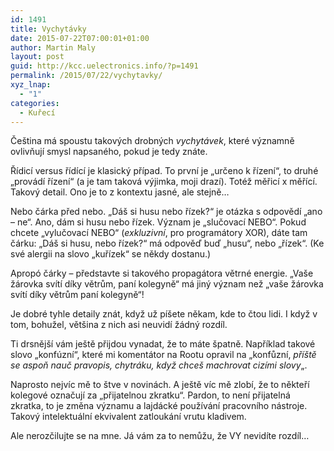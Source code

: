 ```yaml
---
id: 1491
title: Vychytávky
date: 2015-07-22T07:00:01+01:00
author: Martin Maly
layout: post
guid: http://kcc.uelectronics.info/?p=1491
permalink: /2015/07/22/vychytavky/
xyz_lnap:
  - "1"
categories:
  - Kuřecí
---
```

Čeština má spoustu takových drobných _vychytávek_, které významně ovlivňují smysl napsaného, pokud je tedy znáte.

Řídicí versus řídící je klasický případ. To první je &#8222;určeno k řízení&#8220;, to druhé &#8222;provádí řízení&#8220; (a je tam taková výjimka, moji drazí). Totéž měřicí x měřící. Takový detail. Ono je to z kontextu jasné, ale stejně&#8230;

Nebo čárka před nebo. &#8222;Dáš si husu nebo řízek?&#8220; je otázka s odpovědí &#8222;ano &#8211; ne&#8220;. Ano, dám si husu nebo řízek. Význam je &#8222;slučovací NEBO&#8220;. Pokud chcete &#8222;vylučovací NEBO&#8220; (_exkluzivní_, pro programátory XOR), dáte tam čárku: &#8222;Dáš si husu, nebo řízek?&#8220; má odpověď buď &#8222;husu&#8220;, nebo &#8222;řízek&#8220;. (Ke své alergii na slovo &#8222;kuřízek&#8220; se někdy dostanu.)

Apropó čárky &#8211; představte si takového propagátora větrné energie. &#8222;Vaše žárovka svítí díky větrům, paní kolegyně&#8220; má jiný význam než &#8222;vaše žárovka svítí díky větrům paní kolegyně&#8220;!

Je dobré tyhle detaily znát, když už píšete někam, kde to čtou lidi. I když v tom, bohužel, většina z nich asi neuvidí žádný rozdíl.

Ti drsnější vám ještě přijdou vynadat, že to máte špatně. Například takové slovo &#8222;konfúzní&#8220;, které mi komentátor na Rootu opravil na &#8222;konfůzní, _příště se aspoň nauč pravopis, chytráku, když chceš machrovat cizími slovy_&#8222;.

Naprosto nejvíc mě to štve v novinách. A ještě víc mě zlobí, že to někteří kolegové označují za &#8222;přijatelnou zkratku&#8220;. Pardon, to není přijatelná zkratka, to je změna významu a lajdácké používání pracovního nástroje. Takový intelektuální ekvivalent zatloukání vrutu kladivem.

Ale nerozčilujte se na mne. Já vám za to nemůžu, že VY nevidíte rozdíl&#8230;
